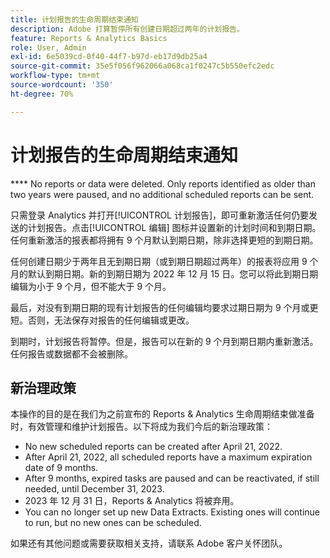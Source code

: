 ```yaml
---
title: 计划报告的生命周期结束通知
description: Adobe 打算暂停所有创建日期超过两年的计划报告。
feature: Reports & Analytics Basics
role: User, Admin
exl-id: 6e5039cd-0f40-44f7-b97d-eb17d9db25a4
source-git-commit: 35e5f056f962066a068ca1f0247c5b550efc2edc
workflow-type: tm+mt
source-wordcount: '350'
ht-degree: 70%

---
```


# 计划报告的生命周期结束通知

**** No reports or data were deleted. Only reports identified as older than two years were paused, and no additional scheduled reports can be sent.

只需登录 Analytics 并打开[!UICONTROL 计划报告]，即可重新激活任何仍要发送的计划报告。点击[!UICONTROL 编辑] 图标并设置新的计划时间和到期日期。任何重新激活的报表都将拥有 9 个月默认到期日期，除非选择更短的到期日期。

任何创建日期少于两年且无到期日期（或到期日期超过两年）的报表将应用 9 个月的默认到期日期。新的到期日期为 2022 年 12 月 15 日。您可以将此到期日期编辑为小于 9 个月，但不能大于 9 个月。

最后，对没有到期日期的现有计划报告的任何编辑均要求过期日期为 9 个月或更短。否则，无法保存对报告的任何编辑或更改。

到期时，计划报告将暂停。但是，报告可以在新的 9 个月到期日期内重新激活。任何报告或数据都不会被删除。

## 新治理政策

本操作的目的是在我们为之前宣布的 Reports &amp; Analytics 生命周期结束做准备时，有效管理和维护计划报告。以下将成为我们今后的新治理政策：

* No new scheduled reports can be created after April 21, 2022.
* After April 21, 2022, all scheduled reports have a maximum expiration date of 9 months.
* After 9 months, expired tasks are paused and can be reactivated, if still needed, until December 31, 2023.
* 2023 年 12 月 31 日，Reports &amp; Analytics 将被弃用。
* You can no longer set up new Data Extracts. Existing ones will continue to run, but no new ones can be scheduled.

如果还有其他问题或需要获取相关支持，请联系 Adobe 客户关怀团队。
